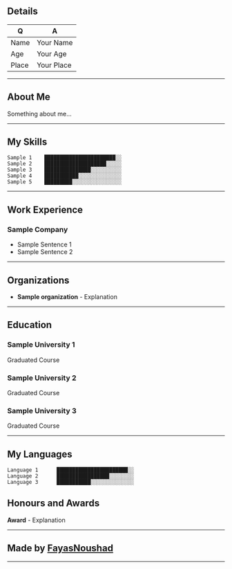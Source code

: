 ## Details

|Q|A|
|---|---|
| Name | Your Name |
| Age | Your Age |
| Place | Your Place |

---

## About Me

Something about me...

---

## My Skills

```
Sample 1    ███████████████████████░░
Sample 2    ████████████████████░░░░░
Sample 3    ███████████████░░░░░░░░░░
Sample 4    ███████████░░░░░░░░░░░░░░
Sample 5    █████████░░░░░░░░░░░░░░░░
```
---

## Work Experience

### Sample Company</h4>

- Sample Sentence 1
- Sample Sentence 2

---

## Organizations

- **Sample organization** - Explanation

---

## Education

### Sample University 1

Graduated Course

### Sample University 2

Graduated Course

### Sample University 3

Graduated Course

---

## My Languages

```
Language 1      ███████████████████████░░
Language 2      █████████████████░░░░░░░░
Language 3      ███████████░░░░░░░░░░░░░░
```

## Honours and Awards

**Award** - Explanation

---

## Made by [FayasNoushad](https://github.com/FayasNoushad)

---
